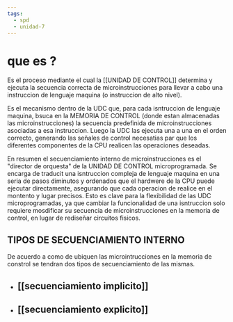 ```yaml
---
tags:
  - spd
  - unidad-7
---
```

# que es ? 

Es el proceso mediante el cual la [[UNIDAD DE CONTROL]] determina y ejecuta la secuencia correcta de microinstrucciones para llevar a cabo una instruccion de lenguaje maquina (o instruccion de alto nivel).

Es el mecanismo dentro de la UDC que, para cada isntruccion de lenguaje maquina, bsuca en la MEMORIA DE CONTROL (donde estan almacenadas las microinstrucciones) la secuencia predefinida de microinstrucciones asociadas a esa instruccion. Luego la UDC las ejecuta una a una en el orden correcto, generando las señales de control necesatias par que los diferentes componentes de la CPU realicen las operaciones deseadas.

En resumen el secuenciamiento interno de microinstrucciones es el "director de orquesta" de la UNIDAD DE CONTROL microprogramada.  Se encarga de traducit una isntruccion compleja de lenguaje maquina en una seria de pasos diminutos y ordenados que el hardwere de la CPU puede ejecutar directamente, asegurando que cada operacion de realice en el montento y lugar precisos. Esto es clave para la flexibilidad de las UDC microprogramadas, ya que cambiar la funcionalidad de una isntruccion solo requiere mosdificar su secuencia de microinstrucciones en la memoria de control, en lugar de rediseñar circuitos fisicos.

## TIPOS DE SECUENCIAMIENTO INTERNO

De acuerdo a como de ubiquen las microintrucciones en la memoria de constrol se tendran dos tipos de secuenciamiento de las mismas.

- ## [[secuenciamiento implicito]]

- ## [[secuenciamiento explicito]]